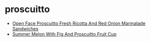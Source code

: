 # proscuitto

 * [Open Face Proscuitto Fresh Ricotta And Red Onion Marmalade Sandwiches](index/o/open-face-proscuitto-fresh-ricotta-and-red-onion-marmalade-sandwiches-240683.json)
 * [Summer Melon With Fig And Proscuitto Fruit Cup](index/s/summer-melon-with-fig-and-proscuitto-fruit-cup-363410.json)
